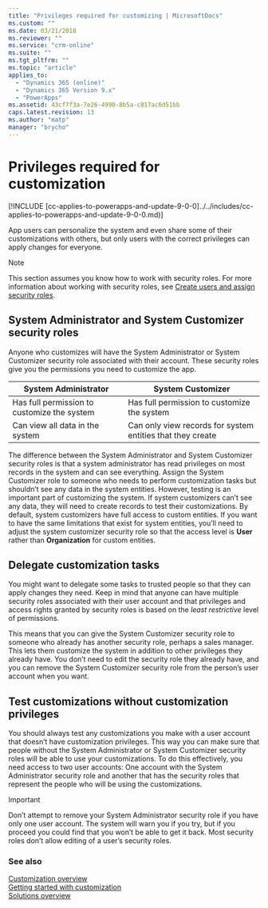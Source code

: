 ```yaml
---
title: "Privileges required for customizing | MicrosoftDocs"
ms.custom: ""
ms.date: 03/21/2018
ms.reviewer: ""
ms.service: "crm-online"
ms.suite: ""
ms.tgt_pltfrm: ""
ms.topic: "article"
applies_to: 
  - "Dynamics 365 (online)"
  - "Dynamics 365 Version 9.x"
  - "PowerApps"
ms.assetid: 43cf7f3a-7e26-4990-8b5a-c817ac6d51bb
caps.latest.revision: 13
ms.author: "matp"
manager: "brycho"
---
```

# Privileges required for customization

[!INCLUDE [cc-applies-to-powerapps-and-update-9-0-0]../../includes/cc-applies-to-powerapps-and-update-9-0-0.md)] 

App users can personalize the system and even share some of their customizations with others, but only users with the correct privileges can apply changes for everyone.  
  
> [!NOTE]
>  This section assumes you know how to work with security roles. For more information about working with security roles, see [Create users and assign security roles](../admin/create-users-assign-online-security-roles.md).  
  
<a name="BKMK_SysAdminAndSysCustomizer"></a>   
## System Administrator and System Customizer security roles  
 Anyone who customizes will have the System Administrator or System Customizer security role associated with their account. These security roles give you the permissions you need to customize the app.  
  
|System Administrator|System Customizer|  
|--------------------------|-----------------------|  
|Has full permission to customize the system|Has full permission to customize the system|  
|Can view all data in the system|Can only view records for system entities that they create|  
  
 The difference between the System Administrator and System Customizer security roles is that a system administrator has read privileges on most records in the system and can see everything. Assign the System Customizer role to someone who needs to perform customization tasks but shouldn’t see any data in the system entities. However, testing is an important part of customizing the system. If system customizers can’t see any data, they will need to create records to test their customizations. By default, system customizers have full access to custom entities. If you want to have the same limitations that exist for system entities, you’ll need to adjust the system customizer security role so that the access level is **User** rather than **Organization** for custom entities.  
  
<a name="BKMK_DelegatingCustomizationTasks"></a>   
## Delegate customization tasks  
 You might want to delegate some tasks to trusted people so that they can apply changes they need. Keep in mind that anyone can have multiple security roles associated with their user account and that privileges and access rights granted by security roles is based on the *least restrictive* level of permissions.  
  
 This means that you can give the System Customizer security role to someone who already has another security role, perhaps a sales manager. This lets them customize the system in addition to other privileges they already have. You don’t need to edit the security role they already have, and you can remove the System Customizer security role from the person’s user account when you want.  
  
<a name="BKMK_UsingTwoUserAccounts"></a>   
## Test customizations without customization privileges  
 You should always test any customizations you make with a user account that doesn’t have customization privileges. This way you can make sure that people without the System Administrator or System Customizer security roles will be able to use your customizations. To do this effectively, you need access to two user accounts: One account with the System Administrator security role and another that has the security roles that represent the people who will be using the customizations.  
  
> [!IMPORTANT]
>  Don’t attempt to remove your System Administrator security role if you have only one user account. The system will warn you if you try, but if you proceed you could find that you won’t be able to get it back. Most security roles don’t allow editing of a user’s security roles.  
  
### See also  
 [Customization overview](../customize/overview.md)<br/> 
 [Getting started with customization](../customize/getting-started-customization.md)<br/>
 [Solutions overview](../customize/solutions-overview.md)
